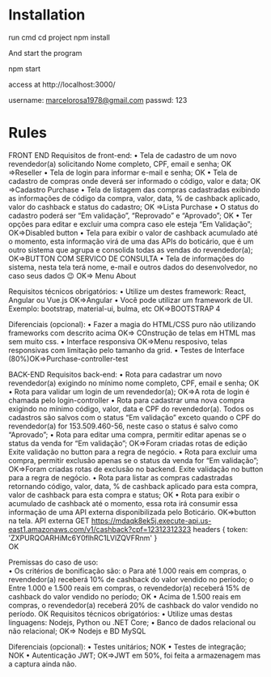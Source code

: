 # Installation



run cmd
cd project
npm install


And start the program

npm start


access at
http://localhost:3000/

username: marcelorosa1978@gmail.com
passwd: 123


# Rules




FRONT END 
Requisitos de front-end: 
• Tela de cadastro de um novo revendedor(a) solicitando Nome completo, CPF, email e senha; OK =>Reseller
• Tela de login para informar e-mail e senha; OK
• Tela de cadastro de compras onde deverá ser informado o código, valor e data; OK =>Cadastro Purchase
• Tela de listagem das compras cadastradas exibindo as informações de código da compra, valor, data, % de cashback aplicado, valor do cashback e status do cadastro; OK =>Lista Purchase
• O status do cadastro poderá ser “Em validação”, “Reprovado” e “Aprovado”; OK
• Ter opções para editar e excluir uma compra caso ele esteja “Em Validação”; OK=>Disabled button
• Tela para exibir o valor de cashback acumulado até o momento, esta informação virá de uma das APIs do boticário, que é um outro sistema que agrupa e consolida todas as vendas do revendedor(a); OK=>BUTTON COM SERVICO DE CONSULTA
• Tela de informações do sistema, nesta tela terá nome, e-mail e outros dados do desenvolvedor, no caso seus dados 😉 OK=> Menu About




Requisitos técnicos obrigatórios: 
• Utilize um destes framework: React, Angular ou Vue.js OK=>Angular
• Você pode utilizar um framework de UI. Exemplo: bootstrap, material-ui, bulma, etc OK=>BOOTSTRAP 4
 
Diferenciais (opcional): 
• Fazer a magia do HTML/CSS puro não utilizando frameworks com descrito acima OK=> COnstrução de telas em HTML mas sem  muito css. 
• Interface responsiva OK=>Menu resposivo, telas responsivas com limitação pelo tamanho da grid.
• Testes de Interface (80%)OK=>Purchase-controller-test


BACK-END 
Requisitos back-end: 
• Rota para cadastrar um novo revendedor(a) exigindo no mínimo nome completo, CPF, email e senha; OK
• Rota para validar um login de um revendedor(a); OK=>A rota de login é chamada pelo login-controller
• Rota para cadastrar uma nova compra exigindo no mínimo código, valor, data e CPF do revendedor(a). Todos os cadastros são salvos com o status “Em validação” exceto quando o CPF do revendedor(a) for 153.509.460-56, neste caso o status é salvo como “Aprovado”; 
• Rota para editar uma compra, permitir editar apenas se o status da venda for “Em validação”; OK=>Foram criadas rotas de edição  Exite validação no button para a regra de negócio. 
• Rota para excluir uma compra, permitir exclusão apenas se o status da venda for “Em validação”; OK=>Foram criadas rotas de exclusão no backend. Exite validação no button para a regra de negócio.
• Rota para listar as compras cadastradas retornando código, valor, data, % de cashback aplicado para esta compra, valor de cashback para esta compra e status; OK
• Rota para exibir o acumulado de cashback até o momento, essa rota irá consumir essa informação de uma API externa disponibilizada pelo Boticário. OK=>button na tela.
API externa GET https://mdaqk8ek5j.execute-api.us-east1.amazonaws.com/v1/cashback?cpf=12312312323 
headers { token: 'ZXPURQOARHiMc6Y0flhRC1LVlZQVFRnm' }  
OK

Premissas do caso de uso:  
• Os critérios de bonificação são: o Para até 1.000 reais em compras, o revendedor(a) receberá 10% de cashback do valor vendido no período; o Entre 1.000 e 1.500 reais em compras, o revendedor(a) receberá 15% de cashback do valor vendido no período; OK
• Acima de 1.500 reais em compras, o revendedor(a) receberá 20% de cashback do valor vendido no período.  OK
Requisitos técnicos obrigatórios: 
• Utilize umas destas linguagens: Nodejs, Python ou .NET Core; • Banco de dados relacional ou não relacional; OK=> Nodejs e BD MySQL
 
Diferenciais (opcional): 
• Testes unitários; NOK
• Testes de integração; NOK
• Autenticação JWT; OK=>JWT em 50%, foi feita a armazenagem mas a captura ainda não. 




